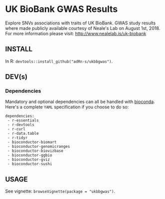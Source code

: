 # UK BioBank GWAS Results

Explore SNVs associations with traits of UK BioBank. GWAS study results where
made publicly available courtesy of Neale\'s Lab on August 1st, 2018. For more
information please visit: <http://www.nealelab.is/uk-biobank>

## INSTALL

In R: `devtools::install_github("adRn-s/ukbbgwas")`.

## DEV(s)

### Dependencies

Mandatory and optional dependencies can all be handled with
[bioconda](https://bioconda.github.io/). Here's a complete `YAML`
specification if you choose to do so:

```
dependencies:
 - r-essentials
 - r-devtools
 - r-curl
 - r-data.table
 - r-tidyr
 - bioconductor-biomart
 - bioconductor-genomicranges
 - bioconductor-biovizbase
 - bioconductor-ggbio
 - bioconductor-gviz
 - bioconductor-sushi
```

## USAGE

See vignette: `browseVignette(package = "ukbbgwas")`.



<!--
## TODO

- add `plot*()` functions to vignette.
- built in tutorial following vignette  : https://education.rstudio.com/blog/2020/09/delivering-learnr-tutorials-in-a-package/
- write tests (`testthat`) and/ or runnable examples (`biocCheck`)
- add proper `CITATION` (incl. Neale's URL)
- add 2019 new results, i.e.
  [biomarkers](https://www.nealelab.is/blog/2019/9/16/biomarkers-gwas-results).
  See [changelog](https://github.com/Nealelab/UK_Biobank_GWAS) and new file
  manifest.
- conectar con prsice, ldpred2, bayes jerarquico, etc
- ver analisis de sumHer y agregarles
- retomar MR
- tests de burden
- agregar otros GWAS y graficos de meta-analisis como forestplot : https://cran.r-project.org/web/packages/forestplot/vignettes/forestplot.html
-->

